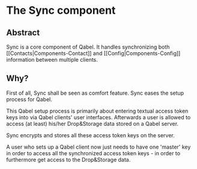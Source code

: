 # The Sync component
## Abstract
Sync is a core component of Qabel.
It handles synchronizing both [[Contacts|Components-Contact]] and [[Config|Components-Config]] information between multiple clients.

## Why?
First of all, Sync shall be seen as comfort feature.
Sync eases the setup process for Qabel. 

This Qabel setup process is primarily about entering textual access token keys into via Qabel clients' user interfaces. Afterwards a user is allowed to access (at least) his/her Drop&Storage data stored on a Qabel server.

Sync encrypts and stores all these access token keys on the server.

A user who sets up a Qabel client now just needs to have one 'master' key in order to access all the synchronized access token keys - in order to furthermore get access to the Drop&Storage data.
